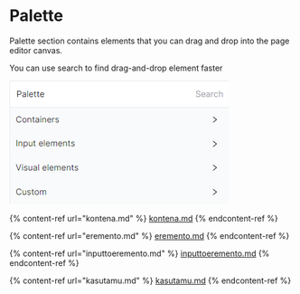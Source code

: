 # Palette

Palette section contains elements that you can drag and drop into the page editor canvas.

You can use search to find drag-and-drop element faster

![](<../.gitbook/assets/Screenshot 2022-04-30 195135.png>)

{% content-ref url="kontena.md" %}
[kontena.md](kontena.md)
{% endcontent-ref %}

{% content-ref url="eremento.md" %}
[eremento.md](eremento.md)
{% endcontent-ref %}

{% content-ref url="inputtoeremento.md" %}
[inputtoeremento.md](inputtoeremento.md)
{% endcontent-ref %}

{% content-ref url="kasutamu.md" %}
[kasutamu.md](kasutamu.md)
{% endcontent-ref %}
